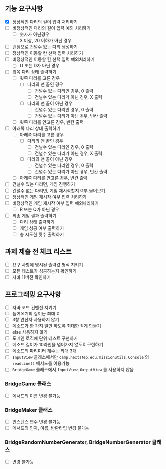 ## 기능 요구사항

- [x] 정상적인 다리의 길이 입력 처리하기
- [ ] 비정상적인 다리의 길이 입력 예외 처리하기
    - [ ] 숫자가 아닌경우
    - [ ] 3 이상, 20 이하가 아닌 경우
- [ ] 랜덤으로 건널수 있는 다리 생성하기
- [ ] 정상적인 이동할 칸 선택 입력 처리하기
- [ ] 비정상적인 이동할 칸 선택 입력 예외처리하기
    - [ ] U 또는 D가 아닌 경우
- [ ] 윗쪽 다리 상태 출력하기
    - [ ] 윗쪽 다리를 고른 경우
        - [ ] 다리의 맨 끝인 경우
            - [ ] 건널수 있는 다리인 경우, O 출력
            - [ ] 건널수 있는 다리가 아닌 경우, X 출력
        - [ ] 다리의 맨 끝이 아닌 경우
            - [ ] 건널수 있는 다리인 경우, O 츨력
            - [ ] 건널수 있는 다리가 아닌 경우, 빈칸 출력
    - [ ] 윗쪽 다리를 안고른 경우, 빈칸 출력
- [ ] 아래쪽 다리 상태 출력하기
    - [ ] 아래쪽 다리를 고른 경우
        - [ ] 다리의 맨 끝인 경우
            - [ ] 건널수 있는 다리인 경우, O 출력
            - [ ] 건널수 있는 다리가 아닌 경우, X 출력
        - [ ] 다리의 맨 끝이 아닌 경우
            - [ ] 건널수 있는 다리인 경우, O 츨력
            - [ ] 건널수 있는 다리가 아닌 경우, 빈칸 출력
    - [ ] 아래쪽 다리를 안고른 경우, 빈칸 출력
- [ ] 건널수 있는 다리면, 게임 진행하기
- [ ] 건널수 없는 다리면, 게임 재시작할지 여부 물어보기
- [ ] 정상적인 게임 재시작 여부 입력 처리하기
- [ ] 비정상적인 게임 재시작 여부 입력 예외처리하기
    - [ ] R 또는 Q가 아닌 경우
- [ ] 최종 게임 결과 출력하기
    - [ ] 다리 상태 출력하기
    - [ ] 게임 성공 여부 출력하기
    - [ ] 총 시도한 횟수 출력하기

## 과제 제출 전 체크 리스트

- [ ] 요구 사항에 명시된 출력값 형식 지키기
- [ ] 모든 테스트가 성공하는지 확인하기
- [ ] 자바 11버전 확인하기

## 프로그래밍 요구사항

- [ ] 자바 코드 컨벤션 지키기
- [ ] 들여쓰기의 깊이는 최대 2
- [ ] 3항 연산자 사용하지 않기
- [ ] 메소드가 한 가지 일만 하도록 최대한 작게 만들기
- [ ] else 사용하지 않기
- [ ] 도메인 로직에 단위 테스트 구현하기
- [ ] 메소드 길이가 10라인을 넘어가지 않도록 구현하기
- [ ] 메소드의 파리미터 개수는 최대 3개
- [ ] `InputView` 클래스에서만 `camp.nextstep.edu.missionutils.Console` 의 `readLine()` 메서드를 이용가능
- [ ] `BridgeGame` 클래스에서 `InputView`, `OutputView` 를 사용하지 않음

### BridgeGame 클래스

- [ ] 메서드의 이름 변경 불가능

### BridgeMaker 클래스

- [ ] 인스턴스 변수 변경 불가능
- [ ] 메서드의 인자, 이름, 반환타입 변경 불가능

### BridgeRandomNumberGenerator, BridgeNumberGenerator 클래스

- [ ] 변경 불가능
